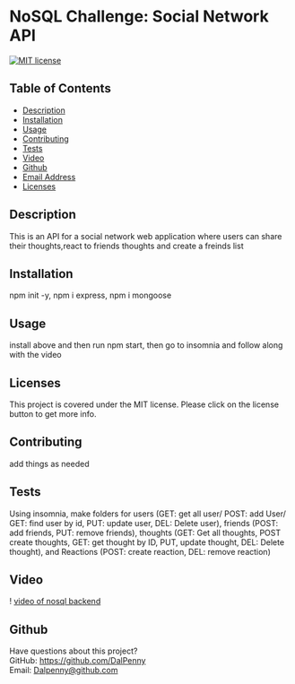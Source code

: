 # NoSQL Challenge: Social Network API

  [![MIT license](https://img.shields.io/badge/License-MIT-blue.svg)](https://lbesson.mit-license.org/)

  ## Table of Contents
  * [Description](#description)
  * [Installation](#installation)
  * [Usage](#usage)
  * [Contributing](#contributing)
  * [Tests](#tests)
  * [Video](#video)
  * [Github](#github)
  * [Email Address](#email)
  * [Licenses](#licenses)

  
  ## Description
  This is an API for a social network web application where users can share their thoughts,react to friends thoughts and create a freinds list

  ## Installation
  npm init -y, npm i express, npm i mongoose

  ## Usage
  install above and then run npm start, then go to insomnia and follow along with the video
  ## Licenses
  This project is covered under the MIT license. Please click on the license button to get more info.
  
  ## Contributing
  add things as needed
  
  ## Tests
  Using insomnia, make folders for users (GET: get all user/ POST: add User/ GET: find user by id, PUT: update user, DEL: Delete user), friends (POST: add friends, PUT: remove friends), thoughts (GET: Get all thoughts, POST create thoughts, GET: get thought by ID, PUT, update thought, DEL: Delete thought), and Reactions (POST: create reaction, DEL: remove reaction)
  
  ## Video
   ! [video of nosql backend](https://drive.google.com/file/d/15eQKUE-CRnms76O3Fcsr-KyFytVEvaLQ/view)
  
  ## Github
  Have questions about this project?  
  GitHub: https://github.com/DalPenny  
  Email: Dalpenny@github.com

